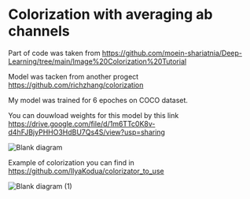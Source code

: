 # Colorization with averaging ab channels

Part of code was taken from 
https://github.com/moein-shariatnia/Deep-Learning/tree/main/Image%20Colorization%20Tutorial 

Model was tacken from another progect 
https://github.com/richzhang/colorization 

My model was trained for 6 epoches on COCO dataset.

You can douwload weights for this model by this link 
https://drive.google.com/file/d/1m6TTc0K8v-d4hFJBjyPHHO3HdBU7Qs4S/view?usp=sharing 

![Blank diagram](https://user-images.githubusercontent.com/82718432/146439354-7ba04506-1bc1-4b73-ab3f-f349ed34e0db.png)

Example of colorization you can find in 
https://github.com/IlyaKodua/colorizator_to_use 

![Blank diagram (1)](https://user-images.githubusercontent.com/82718432/146436626-d1140ce4-55a8-44bb-bec5-8d4cd0ea9a30.jpeg)
